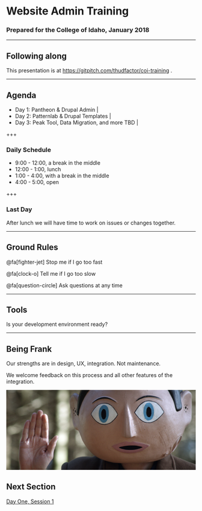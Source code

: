 # Website Admin Training

### Prepared for the College of Idaho, January 2018

---

## Following along

This presentation is at https://gitpitch.com/thudfactor/coi-training .

---

## Agenda

- Day 1: Pantheon & Drupal Admin |
- Day 2: Patternlab & Drupal Templates |
- Day 3: Peak Tool, Data Migration, and more TBD |

+++

### Daily Schedule

- 9:00 - 12:00, a break in the middle 
- 12:00 - 1:00, lunch 
- 1:00 - 4:00, with a break in the middle 
- 4:00 - 5:00, open 

+++

### Last Day

After lunch we will have time to work on issues or changes together. 

---

## Ground Rules

@fa[fighter-jet] Stop me if I go too fast 

@fa[clock-o] Tell me if I go too slow 

@fa[question-circle] Ask questions at any time

---

## Tools

Is your development environment ready?

---

## Being Frank

Our strengths are in design, UX, integration. Not maintenance. 

We welcome feedback on this process and all other features of the integration.

![Frank Head](assets/image/frank2.jpg)


## Next Section

[Day One, Session 1](https://gitpitch.com/thudfactor/coi-training?p=day1-session1)

